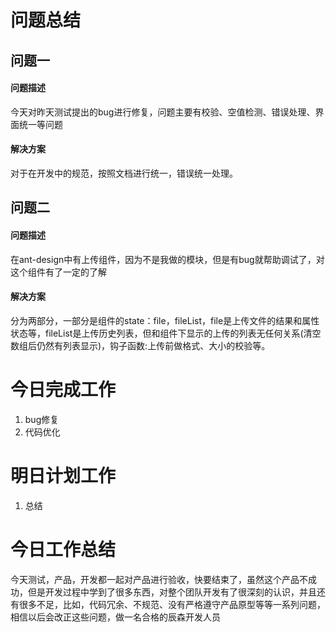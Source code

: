# 问题总结
## 问题一
#### 问题描述
今天对昨天测试提出的bug进行修复，问题主要有校验、空值检测、错误处理、界面统一等问题
#### 解决方案
对于在开发中的规范，按照文档进行统一，错误统一处理。
## 问题二
#### 问题描述
在ant-design中有上传组件，因为不是我做的模块，但是有bug就帮助调试了，对这个组件有了一定的了解
#### 解决方案
分为两部分，一部分是组件的state：file，fileList，file是上传文件的结果和属性状态等，fileList是上传历史列表，但和组件下显示的上传的列表无任何关系(清空数组后仍然有列表显示)，钩子函数:上传前做格式、大小的校验等。
# 今日完成工作
1. bug修复
2. 代码优化
# 明日计划工作
1. 总结
# 今日工作总结
今天测试，产品，开发都一起对产品进行验收，快要结束了，虽然这个产品不成功，但是开发过程中学到了很多东西，对整个团队开发有了很深刻的认识，并且还有很多不足，比如，代码冗余、不规范、没有严格遵守产品原型等等一系列问题，相信以后会改正这些问题，做一名合格的辰森开发人员
